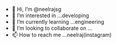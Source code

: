 - 👋 Hi, I’m @neelrajsg
- 👀 I’m interested in ...developing
- 🌱 I’m currently learning ...engineering
- 💞️ I’m looking to collaborate on ...
- 📫 How to reach me ...neelraj(instagram)

<!---
neelrajsg/neelrajsg is a ✨ special ✨ repository because its `README.md` (this file) appears on your GitHub profile.
You can click the Preview link to take a look at your changes.
--->
